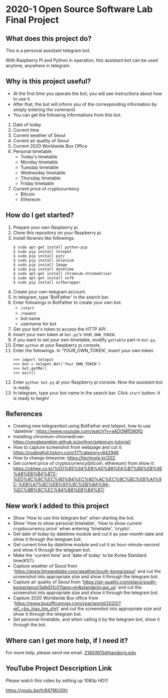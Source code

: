 # 2020-1 Open Source Software Lab Final Project

## What does this project do?
This is a personal assistant telegram bot.

With Raspberry Pi and Python in operation, this assistant bot can be used anytime, anywhere in telegram.


## Why is this project useful?
* At the first time you operate the bot, you will see instructions about how to use it.
* After that, the bot will inform you of the corresponding information by simply entering the command.
* You can get the following informations from this bot.
 1. Date of today
 2. Current time
 3. Current weather of Seoul
 4. Current air quality of Seoul
 5. Current 2020 Worldwide Box Office
 6. Personal timetable
     - Today's timetable
     - Monday timetable
     - Tuesday timetable
     - Wednesday timetable
     - Thursday timetable
     - Friday timetable
 7. Current price of cryptocurrency
     - Bitcoin
     - Ethereum


## How do I get started?
1. Prepare your own Raspberry pi.
2. Clone this repository on your Raspberry pi.
3. Install libraries like followings.
    ```
    $ sudo apt-get install python-pip
    $ sudo pip install telepot
    $ sudo pip install pytz
    $ sudo pip install selenium
    $ sudo pip install Image
    $ sudo pip install datetime
    $ sudo apt-get install chromium-chromedriver
    $ sudo apt-get install xvfb
    $ sudo pip install xvfbwrapper
    ```
4. Create your own telegram account.
5. In telegram, type 'BotFather' in the search bar.
6. Enter followings in BotFather to create your own bot.
   + `/start`
   + `/newbot`
   + bot name
   + username for bot
7. Get your bot's token to access the HTTP API.
8. Insert your own token at `bot.py`'s `YOUR_OWN_TOKEN`.
9. If you want to set your own timetable, modify `gettable` part in `bot.py`.
10. Enter `python` at your Raspberry pi console.
11. Enter the followings. In 'YOUR_OWN_TOKEN', insert your own token.
    ```
    >>> import telepot
    >>> bot = telepot.Bot('Your_OWN_TOKEN')
    >>> bot.getMe()
    >>> exit()
    ```
12. Enter `python bot.py` at your Raspberry pi console. Now the assistant bot is ready.
13. In telegram, type your bot name in the search bar. Click `start` button. It is ready to begin!

## References
- Creating new telegrambot using BotFather and telepot, how to use 'datetime': https://www.youtube.com/watch?v=eADOMfD90fQ
- Installing chromium-chromedirver: https://yongbeomkim.github.io/python/selenium-tutorial/
- How to capture screenshot from webpage and cut it: https://codingfull.tistory.com/17?category=842946
- How to change timezone: https://technote.kr/202
- Get current price of cryptocurrency(bitcoin, ethereum) from show it: https://okhee.co.kr/%ED%85%94%EB%A0%88%EA%B7%B8%EB%9E%A8%EB%B4%872-%ED%8C%8C%EC%9D%B4%EC%8D%AC%EC%9C%BC%EB%A1%9C-%EB%A7%8C%EB%93%9C%EB%8A%94-%EC%8B%9C%EC%84%B8%EB%B4%87/

## New work I added to this project
- Show 'How to use this telegram bot' when starting the bot.
- Show 'How to show personal timetable', 'How to show current cryptocurrency price' when entering 'timetable', 'crypto'.
- Get date of today by datetime module and cut it as year-month-date and show it through the telegram bot.
- Get current time by datetime module and cut it as hour-minute-second and show it through the telegram bot.
- Make the 'current time' and 'date of today' to be Korea Standard time(KST).
- Capture weather of Seoul from 'https://www.timeanddate.com/weather/south-korea/seoul' and cut the screenshot into appropriate size and show it through the telegram bot.
- Capture air quality of Seoul from 'https://air-quality.com/place/south-korea/seoul/3a8d31c0?lang=en&standard=aqi_us' and cut the screenshot into appropriate size and show it through the telegram bot.
- Capture 2020 Worldwide Box office from 'https://www.boxofficemojo.com/year/world/2020/?ref_=bo_lnav_hm_shrt' and cut the screenshot into appropriate size and show it through the telegram bot.
- Set personal timetable, and when calling it by the telegram bot, show it through the bot.

## Where can I get more help, if I need it?
For more help, please send me email. <21400615@handong.edu>


## YouTube Project Description Link
Please watch this video by setting up 1080p HD!!!

https://youtu.be/fcR47MUjXhI
